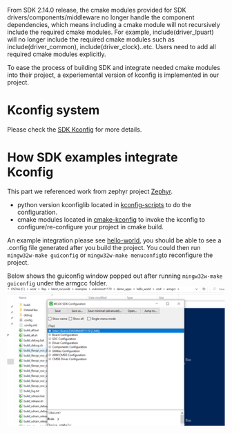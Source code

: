From SDK 2.14.0 release, the cmake modules provided for SDK drivers/components/middleware no longer handle the component dependencies, which means including a cmake module will not recursively include the required cmake modules. For example, include(driver_lpuart) will no longer include the required cmake modules such as include(driver_common), include(driver_clock)..etc. Users need to add all required cmake modules explicitly.

To ease the process of building SDK and integrate needed cmake modules into their project, a experiemental version of kconfig is implemented in our project.

# Kconfig system
Please check the [SDK Kconfig](mcux_kconfig.md) for more details.

# How SDK examples integrate Kconfig
This part we referenced work from zephyr project [Zephyr](https://github.com/zephyrproject-rtos/zephyr). 
 - python version kconfiglib located in [kconfig-scripts](https://github.com/nxp-mcuxpresso/mcux-sdk/tree/MCUX_2.14.0/scripts) to do the configuration.
 - cmake modules located in [cmake-kconfig](https://github.com/nxp-mcuxpresso/mcux-sdk/tree/MCUX_2.14.0/cmake) to invoke the kconfig to configure/re-configure your project in cmake build.

An example integration please see [hello-world](https://github.com/nxp-mcuxpresso/mcux-sdk-examples/blob/MCUX_2.14.0/evkbmimxrt1170/demo_apps/hello_world/cm4/armgcc/CMakeLists.txt), you should be able to see a .config file generated after you build the project. You could then run ```mingw32w-make guiconfig``` or ```mingw32w-make menuconfig```to reconfigure the project.

Below shows the guiconfig window popped out after running ```mingw32w-make guiconfig``` under the armgcc folder.
![cmake-kconfig-hello](cmake-kconfig-hello.PNG)